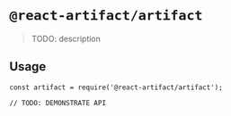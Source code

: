 # `@react-artifact/artifact`

> TODO: description

## Usage

```
const artifact = require('@react-artifact/artifact');

// TODO: DEMONSTRATE API
```

